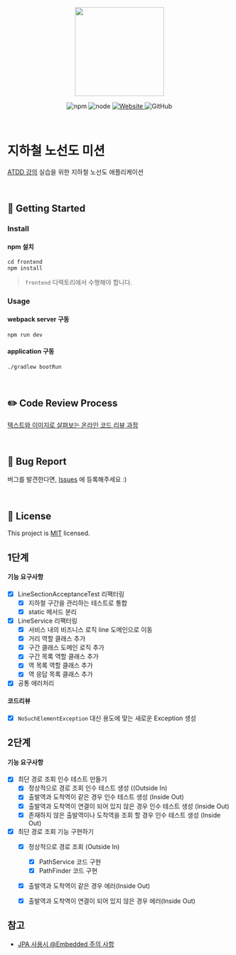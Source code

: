<p align="center">
    <img width="200px;" src="https://raw.githubusercontent.com/woowacourse/atdd-subway-admin-frontend/master/images/main_logo.png"/>
</p>
<p align="center">
  <img alt="npm" src="https://img.shields.io/badge/npm-%3E%3D%205.5.0-blue">
  <img alt="node" src="https://img.shields.io/badge/node-%3E%3D%209.3.0-blue">
  <a href="https://edu.nextstep.camp/c/R89PYi5H" alt="nextstep atdd">
    <img alt="Website" src="https://img.shields.io/website?url=https%3A%2F%2Fedu.nextstep.camp%2Fc%2FR89PYi5H">
  </a>
  <img alt="GitHub" src="https://img.shields.io/github/license/next-step/atdd-subway-service">
</p>

<br>

# 지하철 노선도 미션
[ATDD 강의](https://edu.nextstep.camp/c/R89PYi5H) 실습을 위한 지하철 노선도 애플리케이션

<br>

## 🚀 Getting Started

### Install
#### npm 설치
```
cd frontend
npm install
```
> `frontend` 디렉토리에서 수행해야 합니다.

### Usage
#### webpack server 구동
```
npm run dev
```
#### application 구동
```
./gradlew bootRun
```
<br>

## ✏️ Code Review Process
[텍스트와 이미지로 살펴보는 온라인 코드 리뷰 과정](https://github.com/next-step/nextstep-docs/tree/master/codereview)

<br>

## 🐞 Bug Report

버그를 발견한다면, [Issues](https://github.com/next-step/atdd-subway-service/issues) 에 등록해주세요 :)

<br>

## 📝 License

This project is [MIT](https://github.com/next-step/atdd-subway-service/blob/master/LICENSE.md) licensed.


## 1단계
#### 기능 요구사항
- [X] LineSectionAcceptanceTest 리팩터링
    - [X] 지하철 구간을 관리하는 테스트로 통합
    - [X] static 메서드 분리
- [X] LineService 리팩터링
    - [X] 서비스 내의 비즈니스 로직 line 도메인으로 이동
    - [X] 거리 역할 클래스 추가
    - [X] 구간 클래스 도메인 로직 추가
    - [X] 구간 목록 역할 클래스 추가
    - [X] 역 목록 역할 클래스 추가
    - [X] 역 응답 목록 클래스 추가
- [X] 공통 에러처리

#### 코드리뷰
- [X] `NoSuchElementException` 대신 용도에 맞는 새로운 Exception 생성

## 2단계
#### 기능 요구사항
- [X] 최단 경로 조회 인수 테스트 만들기
    - [X] 정상적으로 경로 조회 인수 테스트 생성 ((Outside In)
    - [X] 출발역과 도착역이 같은 경우 인수 테스트 생성 (Inside Out)
    - [X] 출발역과 도착역이 연결이 되어 있지 않은 경우 인수 테스트 생성 (Inside Out)
    - [X] 존재하지 않은 출발역이나 도착역을 조회 할 경우 인수 테스트 생성 (Inside Out)
- [X] 최단 경로 조회 기능 구현하기
    - [X] 정상적으로 경로 조회 (Outside In)
        - [X] PathService 코드 구현
        - [X] PathFinder 코드 구현
    - [X] 출발역과 도착역이 같은 경우 에러(Inside Out)
    - [X] 출발역과 도착역이 연결이 되어 있지 않은 경우 에러(Inside Out)


## 참고
- [JPA 사용시 @Embedded 주의 사항](https://jojoldu.tistory.com/559)

